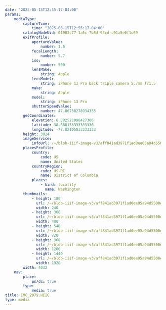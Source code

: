 ```yaml
---
date: "2025-05-15T12:55:17-04:00"
params:
    mediaType:
        captureTime:
            time: "2025-05-15T12:55:17-04:00"
        catalogNodeUid: 01983c77-1a5c-7b8d-93cd-c91a5e0f1c69
        exifProfile:
            apertureValue:
                number: 1.5
            focalLength:
                number: 5.7
            iso:
                number: 500
            lensMake:
                string: Apple
            lensModel:
                string: iPhone 13 Pro back triple camera 5.7mm f/1.5
            make:
                string: Apple
            model:
                string: iPhone 13 Pro
            shutterSpeedValue:
                number: 47.86750278934355
        geoCoordinates:
            elevation: 6.882521090427386
            latitude: 38.888133333333336
            longitude: -77.02105833333333
        height: 3024
        imageService:
            infoUrl: /~/blob-iiif-image-v3/aff841ad3971f1ad0ee05a94d5500e3b784ecea5c2813d1b7121f0161de05be2/info.json
        placesProfile:
            country:
                code: US
                name: United States
            countryRegion:
                code: US-DC
                name: District of Columbia
            places:
                - kind: locality
                  name: Washington
        thumbnails:
            - height: 180
              url: /~/blob-iiif-image-v3/aff841ad3971f1ad0ee05a94d5500e3b784ecea5c2813d1b7121f0161de05be2/full/240%2C180/0/default.jpg
              width: 240
            - height: 360
              url: /~/blob-iiif-image-v3/aff841ad3971f1ad0ee05a94d5500e3b784ecea5c2813d1b7121f0161de05be2/full/480%2C360/0/default.jpg
              width: 480
            - height: 540
              url: /~/blob-iiif-image-v3/aff841ad3971f1ad0ee05a94d5500e3b784ecea5c2813d1b7121f0161de05be2/full/720%2C540/0/default.jpg
              width: 720
            - height: 960
              url: /~/blob-iiif-image-v3/aff841ad3971f1ad0ee05a94d5500e3b784ecea5c2813d1b7121f0161de05be2/full/1280%2C960/0/default.jpg
              width: 1280
            - height: 1440
              url: /~/blob-iiif-image-v3/aff841ad3971f1ad0ee05a94d5500e3b784ecea5c2813d1b7121f0161de05be2/full/1920%2C1440/0/default.jpg
              width: 1920
        width: 4032
    nav:
        place:
            us/dc: true
        type:
            media: true
title: IMG_2979.HEIC
type: media
---
```

